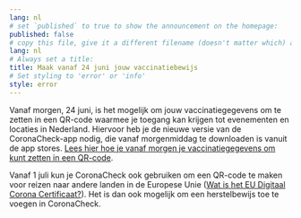```yaml
---
lang: nl
# set `published` to true to show the announcement on the homepage:
published: false
# copy this file, give it a different filename (doesn't matter which) and, in this example, change lang to 'en' to translate the message to English and show it on the English homepage:
lang: nl
# Always set a title:
title: Maak vanaf 24 juni jouw vaccinatiebewijs
# Set styling to 'error' or 'info'
style: error
---
```

Vanaf morgen, 24 juni, is het mogelijk om jouw vaccinatiegegevens om te zetten in een QR-code waarmee je toegang kan krijgen tot evenementen en locaties in Nederland. Hiervoor heb je de nieuwe versie van de CoronaCheck-app nodig, die vanaf morgenmiddag te downloaden is vanuit de app stores. [Lees hier hoe je vanaf morgen je vaccinatiegegevens om kunt zetten in een QR-code](/nl/faq/1-1-hoe-werkt-de-coronacheck-app/).

Vanaf 1 juli kun je CoronaCheck ook gebruiken om een QR-code te maken voor reizen naar andere landen in de Europese Unie ([Wat is het EU Digitaal Corona Certificaat?](https://www.rijksoverheid.nl/onderwerpen/coronavirus-vaccinatie/vraag-en-antwoord/wat-is-het-eu-digitaal-corona-certificaat)). Het is dan ook mogelijk om een herstelbewijs toe te voegen in CoronaCheck.
